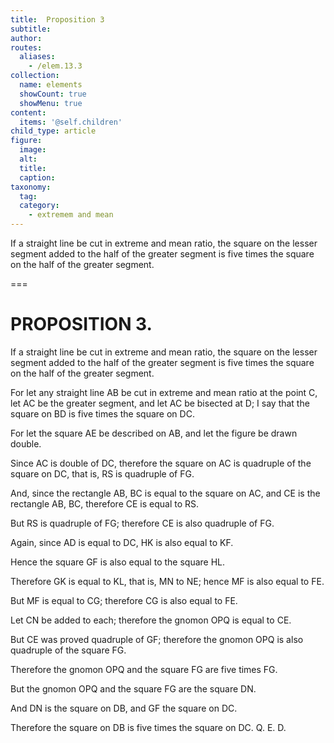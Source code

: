 ```yaml
---
title:  Proposition 3
subtitle: 
author:
routes:
  aliases:
    - /elem.13.3
collection:
  name: elements
  showCount: true
  showMenu: true
content:
  items: '@self.children'
child_type: article
figure:
  image:
  alt:
  title:
  caption:
taxonomy:
  tag:
  category:
    - extremem and mean
---
```


<p><hi rend="ital">If a straight line be cut in extreme and mean ratio</hi>, <hi rend="ital">the square on the lesser segment added to the half of the greater segment is five times the square on the half of the greater segment.</hi>
       <pb n="446"/></p>

===

<h1>PROPOSITION 3.</h1>
<p><span class="ital">If a straight line be cut in extreme and mean ratio</span>, <span class="ital">the square on the lesser segment added to the half of the greater segment is five times the square on the half of the greater segment.</span>
       <pb n="446"/></p>

<p>For let any straight line <span class="ital">AB</span> be cut in extreme and mean ratio at the point <span class="ital">C</span>, let <span class="ital">AC</span> be the greater segment, and let <span class="ital">AC</span> be bisected at <span class="ital">D</span>; I say that the square on <span class="ital">BD</span> is five times the square on <span class="ital">DC</span>. 
      </p>

<p>For let the square <span class="ital">AE</span> be described on <span class="ital">AB</span>, and let the figure be drawn double. </p>

<p>Since <span class="ital">AC</span> is double of <span class="ital">DC</span>, therefore the square on <span class="ital">AC</span> is quadruple of the square on <span class="ital">DC</span>, that is, <span class="ital">RS</span> is quadruple of <span class="ital">FG</span>. </p>

<p>And, since the rectangle <span class="ital">AB</span>, <span class="ital">BC</span> is equal to the square on <span class="ital">AC</span>, and <span class="ital">CE</span> is the rectangle <span class="ital">AB</span>, <span class="ital">BC</span>, therefore <span class="ital">CE</span> is equal to <span class="ital">RS</span>. </p>

<p>But <span class="ital">RS</span> is quadruple of <span class="ital">FG</span>; therefore <span class="ital">CE</span> is also quadruple of <span class="ital">FG</span>. </p>

<p>Again, since <span class="ital">AD</span> is equal to <span class="ital">DC</span>, <span class="ital">HK</span> is also equal to <span class="ital">KF</span>. </p>

<p>Hence the square <span class="ital">GF</span> is also equal to the square <span class="ital">HL</span>. </p>

<p>Therefore <span class="ital">GK</span> is equal to <span class="ital">KL</span>, that is, <span class="ital">MN</span> to <span class="ital">NE</span>; hence <span class="ital">MF</span> is also equal to <span class="ital">FE</span>. </p>

<p>But <span class="ital">MF</span> is equal to <span class="ital">CG</span>; therefore <span class="ital">CG</span> is also equal to <span class="ital">FE</span>. </p>

<p>Let <span class="ital">CN</span> be added to each; therefore the gnomon <span class="ital">OPQ</span> is equal to <span class="ital">CE</span>. </p>

<p>But <span class="ital">CE</span> was proved quadruple of <span class="ital">GF</span>; therefore the gnomon <span class="ital">OPQ</span> is also quadruple of the square <span class="ital">FG</span>. </p>

<p>Therefore the gnomon <span class="ital">OPQ</span> and the square <span class="ital">FG</span> are five times <span class="ital">FG</span>. </p>

<p>But the gnomon <span class="ital">OPQ</span> and the square <span class="ital">FG</span> are the square <span class="ital">DN</span>. </p>

<p>And <span class="ital">DN</span> is the square on <span class="ital">DB</span>, and <span class="ital">GF</span> the square on <span class="ital">DC</span>. </p>

<p>Therefore the square on <span class="ital">DB</span> is five times the square on <span class="ital">DC</span>. Q. E. D.<pb n="447"/></p>

